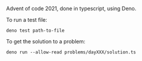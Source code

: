 Advent of code 2021, done in typescript, using Deno.

To run a test file:

```
deno test path-to-file
```

To get the solution to a problem:

```
deno run --allow-read problems/dayXXX/solution.ts
```
